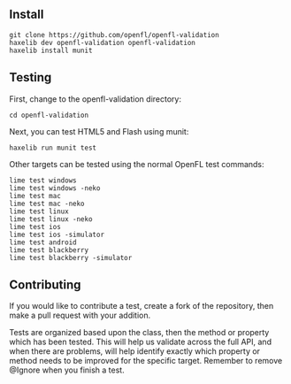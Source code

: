 Install
-------

    git clone https://github.com/openfl/openfl-validation
    haxelib dev openfl-validation openfl-validation
    haxelib install munit
    
Testing
-------------

First, change to the openfl-validation directory:

    cd openfl-validation

Next, you can test HTML5 and Flash using munit:

    haxelib run munit test
    
Other targets can be tested using the normal OpenFL test commands:

    lime test windows
    lime test windows -neko
    lime test mac
    lime test mac -neko
    lime test linux
    lime test linux -neko
    lime test ios
    lime test ios -simulator
    lime test android
    lime test blackberry
    lime test blackberry -simulator

Contributing
-------------

If you would like to contribute a test, create a fork of the repository, then make a pull request with your addition.

Tests are organized based upon the class, then the method or property which has been tested. This will help us validate across the full API, and when there are problems, will help identify exactly which property or method needs to be improved for the specific target. Remember to remove @Ignore when you finish a test.
